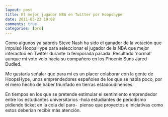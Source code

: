 ```yaml
---
layout: post
title: El mejor jugador NBA en Twitter por Hoopshype
date: 2011-03-23 19:08
comments: true
categories: [pro]
---
```

Como algunos ya sabréis Steve Nash ha sido el ganador de la votación que impulsó HoopsHype para seleccionar el jugador de la NBA que mejor interactuó en Twitter durante la temporada pasada. Resultado 'normal' aunque mi voto voló hacía su compañero en los Phoenix Suns Jared Dudled.

Me gustaría señalar que para mi es un placer colaborar con la gente de HoopsHype, unos emprendedores españoles de los que se habla poco, por el mero hecho de haber triunfado en tierras estadoudinenses. 

En tiempos en los que se pretende estimular el sentimiento emprendedor entre los estudiantes universitarios -hola estudiantes de periodismo pidiendo ticket en la cola del paro-  pienso que proyectos e iniciativas como estos deberían recibir más atención.  
